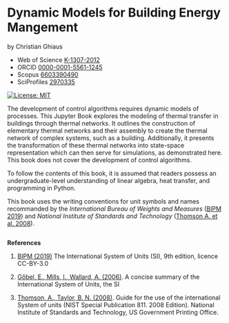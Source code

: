 # Dynamic Models for Building Energy Mangement

by Christian Ghiaus
- Web of Science [K-1307-2012](https://www.webofscience.com/wos/author/record/1651371)
- ORCID [0000-0001-5561-1245](https://orcid.org/0000-0001-5561-1245)
- Scopus [6603390490](https://www.scopus.com/authid/detail.uri?authorId=6603390490)
- SciProfiles [2970335](https://sciprofiles.com/profile/2970335)

[![License: MIT](https://img.shields.io/badge/License-MIT-yellow.svg)](https://github.com/cghiaus/dm4bem_book/blob/main/LICENSE)

The development of control algorithms requires dynamic models of processes. This Jupyter Book explores the modeling of thermal transfer in buildings through thermal networks. It outlines the construction of elementary thermal networks and their assembly to create the thermal network of complex systems, such as a building. Additionally, it presents the transformation of these thermal networks into state-space representation which can then serve for simulations, as demonstrated here. This book does not cover the development of control algorithms.

To follow the contents of this book, it is assumed that readers possess an undergraduate-level understanding of linear algebra, heat transfer, and programming in Python.

This book uses the writing conventions for unit symbols and names recommanded by the *International Bureau of Weights and Measures* ([BIPM 2019](https://www.bipm.org/documents/20126/41483022/SI-Brochure-9-EN.pdf/2d2b50bf-f2b4-9661-f402-5f9d66e4b507?version=1.11&t=1671101192839&download=true)) and *National Institute of Standards and Technology* ([Thomson A. et al. 2008](https://nvlpubs.nist.gov/nistpubs/Legacy/SP/nistspecialpublication811e2008.pdf)).

```{tableofcontents}
```

__References__
1. [BIPM (2019)](https://www.bipm.org/documents/20126/41483022/SI-Brochure-9-EN.pdf/2d2b50bf-f2b4-9661-f402-5f9d66e4b507?version=1.11&t=1671101192839&download=true) The International System of Units (SI), 9th edition, licence CC-BY-3.0

2. [Gőbel, E., Mills, I., Wallard,  A. (2006)](https://www.bipm.org/documents/20126/41483022/SI-Brochure-9-concise-EN.pdf/2fda4656-e236-0fcb-3867-36ca74eea4e3). A concise summary of the International System of Units, the SI

3. [Thomson, A., Taylor, B. N. (2008)](https://nvlpubs.nist.gov/nistpubs/Legacy/SP/nistspecialpublication811e2008.pdf). Guide for the use of the international System of units (NIST Special Publication 811․ 2008 Edition). National Institute of Standards and Technology, US Government Printing Office.